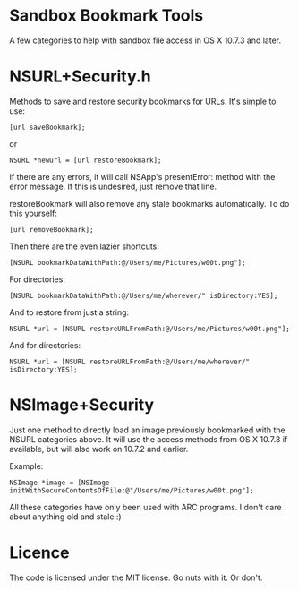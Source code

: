 Sandbox Bookmark Tools
======================

A few categories to help with sandbox file access in OS X 10.7.3 and later.

NSURL+Security.h
================
Methods to save and restore security bookmarks for URLs. It's simple to use:
```smalltalk
[url saveBookmark];
```
or
```smalltalk
NSURL *newurl = [url restoreBookmark];
```
If there are any errors, it will call NSApp's presentError: method with the error message.
If this is undesired, just remove that line.

restoreBookmark will also remove any stale bookmarks automatically. To do this yourself:
```smalltalk
[url removeBookmark];
```

Then there are the even lazier shortcuts:
```smalltalk
[NSURL bookmarkDataWithPath:@/Users/me/Pictures/w00t.png"];
```
For directories:
```smalltalk
[NSURL bookmarkDataWithPath:@/Users/me/wherever/" isDirectory:YES];
```

And to restore from just a string:
```smalltalk
NSURL *url = [NSURL restoreURLFromPath:@/Users/me/Pictures/w00t.png"];
```
And for directories:
```smalltalk
NSURL *url = [NSURL restoreURLFromPath:@/Users/me/wherever/" isDirectory:YES];
```

NSImage+Security
================
Just one method to directly load an image previously bookmarked with the NSURL categories above.
It will use the access methods from OS X 10.7.3 if available, but will also work on 10.7.2 and earlier.

Example:
```smalltalk
NSImage *image = [NSImage initWithSecureContentsOfFile:@"/Users/me/Pictures/w00t.png"];
```

All these categories have only been used with ARC programs. I don't care about anything old and stale :)

Licence
=======
The code is licensed under the MIT license. Go nuts with it. Or don't.
